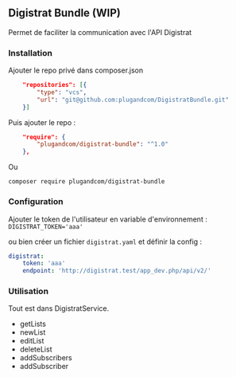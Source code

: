 ## Digistrat Bundle (WIP)

Permet de faciliter la communication avec l'API Digistrat


### Installation 
Ajouter le repo privé dans composer.json

```json
    "repositories": [{
        "type": "vcs",
        "url": "git@github.com:plugandcom/DigistratBundle.git"
    }]
```

Puis ajouter le repo :

```json
    "require": {
        "plugandcom/digistrat-bundle": "^1.0"
    },
```

Ou

    composer require plugandcom/digistrat-bundle

### Configuration

Ajouter le token de l'utilisateur en variable d'environnement : 
`DIGISTRAT_TOKEN='aaa'`

ou bien créer un fichier `digistrat.yaml` et définir la config :

```yaml
digistrat:
    token: 'aaa'  
    endpoint: 'http://digistrat.test/app_dev.php/api/v2/'
```
    
### Utilisation

Tout est dans DigistratService.
- getLists
- newList
- editList
- deleteList
- addSubscribers
- addSubscriber
